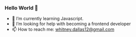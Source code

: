 ### Hello World 👋


- 🌱 I’m currently learning Javascript.
- 🤔 I’m looking for help with becoming a frontend developer
- 📫 How to reach me: whitney.dallas12@gmail.com
